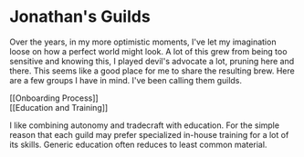 # Jonathan's Guilds
Over the years, in my more optimistic moments, I've let my imagination loose on how a perfect world might look. A lot of this grew from being too sensitive and knowing this, I played devil's advocate a lot, pruning here and there. This seems like a good place for me to share the resulting brew. Here are a few groups I have in mind. I've been calling them guilds.

[[Onboarding Process]]  
[[Education and Training]]  

I like combining autonomy and tradecraft with education. For the simple reason that each guild may prefer specialized in-house training for a lot of its skills. Generic education often reduces to least common material.